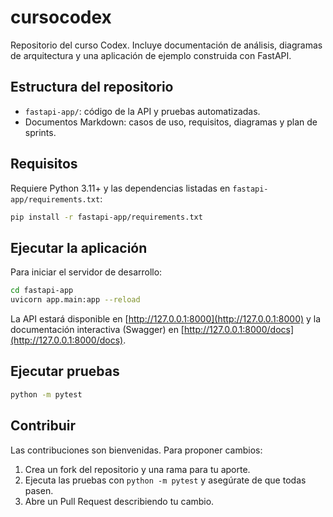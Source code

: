 # cursocodex

Repositorio del curso Codex. Incluye documentación de análisis, diagramas de arquitectura y una aplicación de ejemplo construida con FastAPI.

## Estructura del repositorio

- `fastapi-app/`: código de la API y pruebas automatizadas.
- Documentos Markdown: casos de uso, requisitos, diagramas y plan de sprints.

## Requisitos

Requiere Python 3.11+ y las dependencias listadas en `fastapi-app/requirements.txt`:

```bash
pip install -r fastapi-app/requirements.txt
```

## Ejecutar la aplicación

Para iniciar el servidor de desarrollo:

```bash
cd fastapi-app
uvicorn app.main:app --reload
```

La API estará disponible en [http://127.0.0.1:8000](http://127.0.0.1:8000) y la documentación interactiva (Swagger) en [http://127.0.0.1:8000/docs](http://127.0.0.1:8000/docs).

## Ejecutar pruebas

```bash
python -m pytest
```

## Contribuir

Las contribuciones son bienvenidas. Para proponer cambios:

1. Crea un fork del repositorio y una rama para tu aporte.
2. Ejecuta las pruebas con `python -m pytest` y asegúrate de que todas pasen.
3. Abre un Pull Request describiendo tu cambio.

